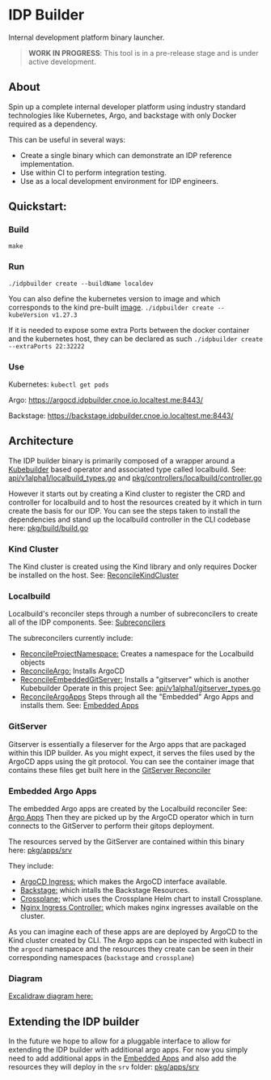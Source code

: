 # IDP Builder

Internal development platform binary launcher.

> **WORK IN PROGRESS**: This tool is in a pre-release stage and is under active development.

## About

Spin up a complete internal developer platform using industry standard technologies like Kubernetes, Argo, and backstage with only Docker required as a dependency.

This can be useful in several ways:
* Create a single binary which can demonstrate an IDP reference implementation.
* Use within CI to perform integration testing.
* Use as a local development environment for IDP engineers.

## Quickstart:

### Build

`make`

### Run

`./idpbuilder create --buildName localdev`

You can also define the kubernetes version to image and which corresponds to the kind pre-built [image](https://github.com/kubernetes-sigs/kind/releases).
`./idpbuilder create --kubeVersion v1.27.3`

If it is needed to expose some extra Ports between the docker container and the kubernetes host, they can be declared as such
`./idpbuilder create --extraPorts 22:32222`

### Use

Kubernetes: `kubectl get pods`

Argo: https://argocd.idpbuilder.cnoe.io.localtest.me:8443/

Backstage: https://backstage.idpbuilder.cnoe.io.localtest.me:8443/

## Architecture

The IDP builder binary is primarily composed of a wrapper around a [Kubebuilder](https://kubebuilder.io) based operator and associated type called localbuild. See: [api/v1alpha1/localbuild_types.go](https://github.com/cnoe-io/idpbuilder/blob/4b0f8ecdd7266083373da51d5add1bca73e05a33/api/v1alpha1/localbuild_types.go#L28-L66) and [pkg/controllers/localbuild/controller.go](https://github.com/cnoe-io/idpbuilder/blob/4b0f8ecdd7266083373da51d5add1bca73e05a33/pkg/controllers/localbuild/controller.go#L54-L84)

However it starts out by creating a Kind cluster to register the CRD and controller for localbuild and to host the resources created by it which in turn create the basis for our IDP. You can see the steps taken to install the dependencies and stand up the localbuild controller in the CLI codebase here: [pkg/build/build.go](https://github.com/cnoe-io/idpbuilder/blob/4b0f8ecdd7266083373da51d5add1bca73e05a33/pkg/build/build.go#L95-L131)

### Kind Cluster
The Kind cluster is created using the Kind library and only requires Docker be installed on the host. See: [ReconcileKindCluster](https://github.com/cnoe-io/idpbuilder/blob/4b0f8ecdd7266083373da51d5add1bca73e05a33/pkg/build/build.go#L39-L59)

### Localbuild

Localbuild's reconciler steps through a number of subreconcilers to create all of the IDP components. See: [Subreconcilers](https://github.com/cnoe-io/idpbuilder/blob/4b0f8ecdd7266083373da51d5add1bca73e05a33/pkg/controllers/localbuild/controller.go#L69-L74)

The subreconcilers currently include:

* [ReconcileProjectNamespace:](https://github.com/cnoe-io/idpbuilder/blob/4b0f8ecdd7266083373da51d5add1bca73e05a33/pkg/controllers/localbuild/controller.go#L102C32-L102C57) Creates a namespace for the Localbuild objects
* [ReconcileArgo:](https://github.com/cnoe-io/idpbuilder/blob/4b0f8ecdd7266083373da51d5add1bca73e05a33/pkg/controllers/localbuild/argo.go#L51) Installs ArgoCD
* [ReconcileEmbeddedGitServer:](https://github.com/cnoe-io/idpbuilder/blob/4b0f8ecdd7266083373da51d5add1bca73e05a33/pkg/controllers/localbuild/controller.go#L125) Installs a "gitserver" which is another Kubebuilder Operate in this project See: [api/v1alpha1/gitserver_types.go](https://github.com/cnoe-io/idpbuilder/blob/4b0f8ecdd7266083373da51d5add1bca73e05a33/api/v1alpha1/gitserver_types.go)
* [ReconcileArgoApps](https://github.com/cnoe-io/idpbuilder/blob/4b0f8ecdd7266083373da51d5add1bca73e05a33/pkg/controllers/localbuild/controller.go#L172) Steps through all the "Embedded" Argo Apps and installs them. See: [Embedded Apps](https://github.com/cnoe-io/idpbuilder/blob/4b0f8ecdd7266083373da51d5add1bca73e05a33/pkg/apps/resources.go#L20-L32)

### GitServer

Gitserver is essentially a fileserver for the Argo apps that are packaged within this IDP builder. As you might expect, it serves the files used by the ArgoCD apps using the git protocol. You can see the container image that contains these files get built here in the [GitServer Reconciler](https://github.com/cnoe-io/idpbuilder/blob/4b0f8ecdd7266083373da51d5add1bca73e05a33/pkg/controllers/gitserver/image.go#L44-L60)

### Embedded Argo Apps

The embedded Argo apps are created by the Localbuild reconciler See: [Argo Apps](https://github.com/cnoe-io/idpbuilder/blob/4b0f8ecdd7266083373da51d5add1bca73e05a33/pkg/controllers/localbuild/controller.go#L210-L243) Then they are picked up by the ArgoCD operator which in turn connects to the GitServer to perform their gitops deployment.

The resources served by the GitServer are contained within this binary here: [pkg/apps/srv](https://github.com/cnoe-io/idpbuilder/blob/4b0f8ecdd7266083373da51d5add1bca73e05a33/pkg/apps/srv/)

They include:
* [ArgoCD Ingress:](https://github.com/cnoe-io/idpbuilder/blob/4b0f8ecdd7266083373da51d5add1bca73e05a33/pkg/apps/srv/argocd/ingress.yaml) which makes the ArgoCD interface available.
* [Backstage:](https://github.com/cnoe-io/idpbuilder/blob/4b0f8ecdd7266083373da51d5add1bca73e05a33/pkg/apps/srv/backstage/install.yaml) which intalls the Backstage Resources.
* [Crossplane:](https://github.com/cnoe-io/idpbuilder/blob/4b0f8ecdd7266083373da51d5add1bca73e05a33/pkg/apps/srv/crossplane/crossplane.yaml) which uses the Crossplane Helm chart to install Crossplane.
* [Nginx Ingress Controller:](https://github.com/cnoe-io/idpbuilder/blob/4b0f8ecdd7266083373da51d5add1bca73e05a33/pkg/apps/srv/nginx-ingress/ingress-nginx.yaml) which makes nginx ingresses available on the cluster.

As you can imagine each of these apps are are deployed by ArgoCD to the Kind cluster created by CLI. The Argo apps can be inspected with kubectl in the `argocd` namespace and the resources they create can be seen in their corresponding namespaces (`backstage` and `crossplane`)

### Diagram

[Excalidraw diagram here:](https://excalidraw.com/#json=MNOQf_OeLtKYe_Y80Bt2l,AP-ftLAwZoDWjp2yudnMKA)



## Extending the IDP builder
In the future we hope to allow for a pluggable interface to allow for extending the IDP builder with additional argo apps. For now you simply need to add additional apps in the [Embedded Apps](https://github.com/cnoe-io/idpbuilder/blob/4b0f8ecdd7266083373da51d5add1bca73e05a33/pkg/apps/resources.go#L20-L32) and also add the resources they will deploy in the `srv` folder: [pkg/apps/srv](https://github.com/cnoe-io/idpbuilder/blob/4b0f8ecdd7266083373da51d5add1bca73e05a33/pkg/apps/srv/)
